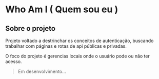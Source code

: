 # Who Am I ( Quem sou eu )
## Sobre o projeto

Projeto voltado a destrinchar os conceitos de autenticação, buscando trabalhar com páginas e rotas de api públicas e privadas.

O foco do projeto é gerencias locais onde o usuário pode ou não ter acesso.

> Em desenvolvimento...